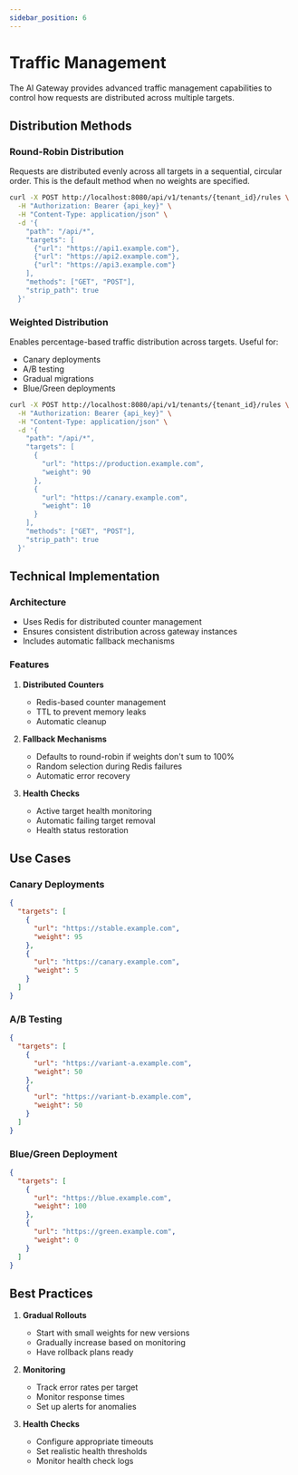 ```yaml
---
sidebar_position: 6
---
```


# Traffic Management

The AI Gateway provides advanced traffic management capabilities to control how requests are distributed across multiple targets.

## Distribution Methods

### Round-Robin Distribution

Requests are distributed evenly across all targets in a sequential, circular order. This is the default method when no weights are specified.

```bash
curl -X POST http://localhost:8080/api/v1/tenants/{tenant_id}/rules \
  -H "Authorization: Bearer {api_key}" \
  -H "Content-Type: application/json" \
  -d '{
    "path": "/api/*",
    "targets": [
      {"url": "https://api1.example.com"},
      {"url": "https://api2.example.com"},
      {"url": "https://api3.example.com"}
    ],
    "methods": ["GET", "POST"],
    "strip_path": true
  }'
```

### Weighted Distribution

Enables percentage-based traffic distribution across targets. Useful for:
- Canary deployments
- A/B testing
- Gradual migrations
- Blue/Green deployments

```bash
curl -X POST http://localhost:8080/api/v1/tenants/{tenant_id}/rules \
  -H "Authorization: Bearer {api_key}" \
  -H "Content-Type: application/json" \
  -d '{
    "path": "/api/*",
    "targets": [
      {
        "url": "https://production.example.com",
        "weight": 90
      },
      {
        "url": "https://canary.example.com",
        "weight": 10
      }
    ],
    "methods": ["GET", "POST"],
    "strip_path": true
  }'
```

## Technical Implementation

### Architecture
- Uses Redis for distributed counter management
- Ensures consistent distribution across gateway instances
- Includes automatic fallback mechanisms

### Features
1. **Distributed Counters**
   - Redis-based counter management
   - TTL to prevent memory leaks
   - Automatic cleanup

2. **Fallback Mechanisms**
   - Defaults to round-robin if weights don't sum to 100%
   - Random selection during Redis failures
   - Automatic error recovery

3. **Health Checks**
   - Active target health monitoring
   - Automatic failing target removal
   - Health status restoration

## Use Cases

### Canary Deployments
```json
{
  "targets": [
    {
      "url": "https://stable.example.com",
      "weight": 95
    },
    {
      "url": "https://canary.example.com",
      "weight": 5
    }
  ]
}
```

### A/B Testing
```json
{
  "targets": [
    {
      "url": "https://variant-a.example.com",
      "weight": 50
    },
    {
      "url": "https://variant-b.example.com",
      "weight": 50
    }
  ]
}
```

### Blue/Green Deployment
```json
{
  "targets": [
    {
      "url": "https://blue.example.com",
      "weight": 100
    },
    {
      "url": "https://green.example.com",
      "weight": 0
    }
  ]
}
```

## Best Practices

1. **Gradual Rollouts**
   - Start with small weights for new versions
   - Gradually increase based on monitoring
   - Have rollback plans ready

2. **Monitoring**
   - Track error rates per target
   - Monitor response times
   - Set up alerts for anomalies

3. **Health Checks**
   - Configure appropriate timeouts
   - Set realistic health thresholds
   - Monitor health check logs
